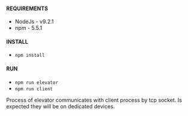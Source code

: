 #### REQUIREMENTS
* NodeJs - v9.2.1
* npm - 5.5.1

#### INSTALL

* ```npm install```

#### RUN

* ```npm run elevator```
* ```npm run client```



Process of elevator communicates with
client process by tcp socket. Is expected
they will be on dedicated devices.
